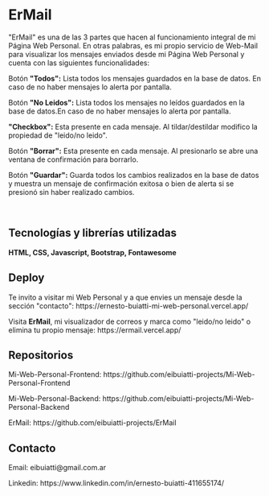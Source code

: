 <h1>ErMail</h1> 

<p> "ErMail" es una de las 3 partes que hacen al funcionamiento integral de mi Página Web Personal. En otras palabras, es mi propio servicio de Web-Mail para visualizar los mensajes enviados desde mi Página Web Personal y cuenta con las siguientes funcionalidades:</p>

<p>Botón <strong>"Todos":</strong> Lista todos los mensajes guardados en la base de datos. En caso de no haber mensajes lo alerta por pantalla.</p>
<p>Botón <strong>"No Leidos":</strong> Lista todos los mensajes no leídos guardados en la base de datos.En caso de no haber mensajes lo alerta por pantalla.</p>
<p><strong>"Checkbox":</strong> Esta presente en cada mensaje. Al tildar/destildar modifico la propiedad de "leido/no leido".</p>
<p>Botón <strong>"Borrar":</strong> Esta presente en cada mensaje. Al presionarlo se abre una ventana de confirmación para borrarlo.</p>
<p>Botón <strong>"Guardar":</strong> Guarda todos los cambios realizados en la base de datos y muestra un mensaje de confirmación exitosa o bien de alerta si se presionó sin haber realizado cambios.</p><br>

<h2>Tecnologías y librerías utilizadas</h2>
<p><strong>HTML, CSS, Javascript, Bootstrap, Fontawesome</strong> </p>
<h2>Deploy</h2>
<p>Te invito a visitar mi Web Personal y a que envies un mensaje desde la sección "contacto": https://ernesto-buiatti-mi-web-personal.vercel.app/</p>
<p>Visita <strong>ErMail</strong>, mi visualizador de correos y marca como "leido/no leido" o elimina tu propio mensaje: https://ermail.vercel.app/</p>
<h2>Repositorios</h2>
<p>Mi-Web-Personal-Frontend: https://github.com/eibuiatti-projects/Mi-Web-Personal-Frontend</p>
<p>Mi-Web-Personal-Backend: https://github.com/eibuiatti-projects/Mi-Web-Personal-Backend</p>
<p>ErMail: https://github.com/eibuiatti-projects/ErMail</p>
<h2>Contacto</h2>
<p>Email: eibuiatti@gmail.com.ar</p>
<p>Linkedin: https://www.linkedin.com/in/ernesto-buiatti-411655174/</p>

